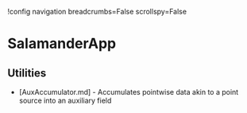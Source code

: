!config navigation breadcrumbs=False scrollspy=False

# SalamanderApp

## Utilities

- [AuxAccumulator.md] - Accumulates pointwise data akin to a point source into an auxiliary field

